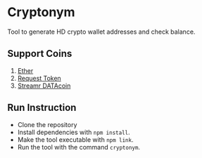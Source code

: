 # Cryptonym

Tool to generate HD crypto wallet addresses and check balance.

## Support Coins
1. [Ether](https://www.ethereum.org/)
2. [Request Token](https://request.network/)
2. [Streamr DATAcoin](https://www.streamr.com/)

## Run Instruction

* Clone the repository
* Install dependencies with `npm install`.
* Make the tool executable with `npm link`.
* Run the tool with the command `cryptonym`.
